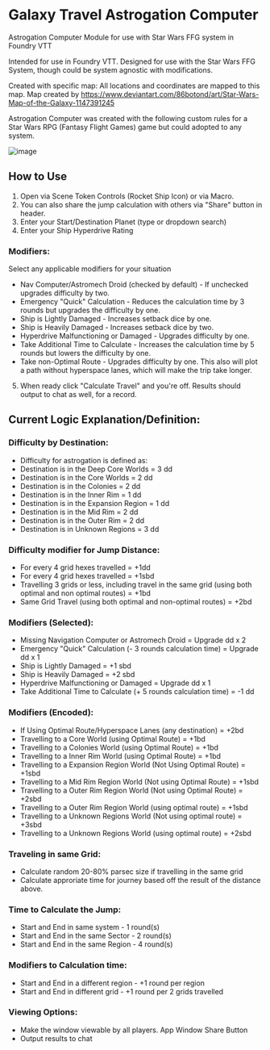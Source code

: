 # Galaxy Travel Astrogation Computer
Astrogation Computer Module for use with Star Wars FFG system in Foundry VTT

Intended for use in Foundry VTT.  Designed for use with the Star Wars FFG System, though could be system agnostic with modifications. 

Created with specific map: All locations and coordinates are mapped to this map.
Map created by https://www.deviantart.com/86botond/art/Star-Wars-Map-of-the-Galaxy-1147391245

Astrogation Computer was created with the following custom rules for a Star Wars RPG (Fantasy Flight Games) game but could adopted to any system.

![image](https://github.com/user-attachments/assets/29fbdb3d-f171-46ac-87e9-cec97218d512)

## How to Use
1. Open via Scene Token Controls (Rocket Ship Icon) or via Macro.
2. You can also share the jump calculation with others via "Share" button in header.
3. Enter your Start/Destination Planet (type or dropdown search)
4. Enter your Ship Hyperdrive Rating

### Modifiers:
Select any applicable modifiers for your situation

* Nav Computer/Astromech Droid (checked by default) - If unchecked upgrades difficulty by two.
* Emergency "Quick" Calculation - Reduces the calculation time by 3 rounds but upgrades the difficulty by one.
* Ship is Lightly Damaged - Increases setback dice by one.
* Ship is Heavily Damaged - Increases setback dice by two.
* Hyperdrive Malfunctioning or Damaged - Upgrades difficulty by one.
* Take Additional Time to Calculate - Increases the calculation time by 5 rounds but lowers the difficulty by one. 
* Take non-Optimal Route - Upgrades difficulty by one.  This also will plot a path without hyperspace lanes, which will make the trip take longer.

5. When ready click "Calculate Travel" and you're off.  Results should output to chat as well, for a record.

## Current Logic Explanation/Definition:

### Difficulty by Destination:
* Difficulty for astrogation is defined as:
* Destination is in the Deep Core Worlds = 3 dd
* Destination is in the Core Worlds = 2 dd
* Destination is in the Colonies = 2 dd
* Destination is in the Inner Rim = 1 dd
* Destination is in the Expansion Region = 1 dd
* Destination is in the Mid Rim = 2 dd
* Destination is in the Outer Rim = 2 dd
* Destination is in Unknown Regions = 3 dd

### Difficulty modifier for Jump Distance:
* For every 4 grid hexes travelled = +1dd
* For every 4 grid hexes travelled = +1sbd
* Travelling 3 grids or less, including travel in the same grid (using both optimal and non optimal routes) = +1bd
* Same Grid Travel (using both optimal and non-optimal routes) = +2bd

### Modifiers (Selected):
* Missing Navigation Computer or Astromech Droid = Upgrade dd x 2
* Emergency "Quick" Calculation (- 3 rounds calculation time) = Upgrade dd x 1
* Ship is Lightly Damaged = +1 sbd
* Ship is Heavily Damaged = +2 sbd
* Hyperdrive Malfunctioning or Damaged = Upgrade dd x 1
* Take Additional Time to Calculate (+ 5 rounds calculation time) = -1 dd

### Modifiers (Encoded):
* If Using Optimal Route/Hyperspace Lanes (any destination) = +2bd
* Travelling to a Core World (using Optimal Route) = +1bd
* Travelling to a Colonies World (using Optimal Route) = +1bd
* Travelling to a Inner Rim World (using Optimal Route) = +1bd
* Travelling to a Expansion Region World (Not Using Optimal Route) = +1sbd
* Travelling to a Mid Rim Region World (Not using Optimal Route) = +1sbd
* Travelling to a Outer Rim Region World (Not using Optimal Route) = +2sbd
* Travelling to a Outer Rim Region World (using optimal route) = +1sbd
* Travelling to a Unknown Regions World (Not using optimal route) = +3sbd
* Travelling to a Unknown Regions World (using optimal route) = +2sbd

### Traveling in same Grid:
* Calculate random 20-80% parsec size if travelling in the same grid
* Calculate approriate time for journey based off the result of the distance above. 

### Time to Calculate the Jump:
* Start and End in same system - 1 round(s)
* Start and End in the same Sector - 2 round(s)
* Start and End in the same Region - 4 round(s)

### Modifiers to Calculation time:
* Start and End in a different region - +1 round per region
* Start and End in different grid - +1 round per 2 grids travelled

### Viewing Options:
* Make the window viewable by all players. App Window Share Button
* Output results to chat
